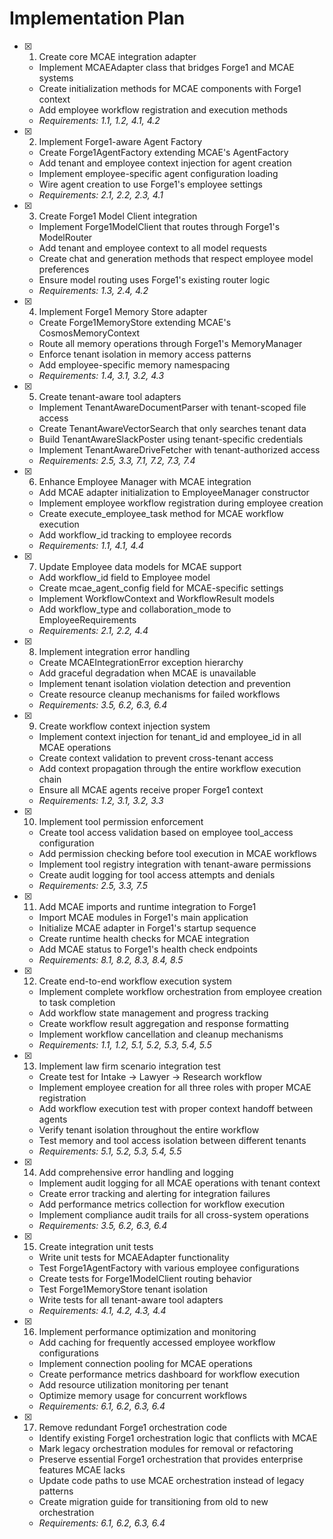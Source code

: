 # Implementation Plan

- [x] 1. Create core MCAE integration adapter
  - Implement MCAEAdapter class that bridges Forge1 and MCAE systems
  - Create initialization methods for MCAE components with Forge1 context
  - Add employee workflow registration and execution methods
  - _Requirements: 1.1, 1.2, 4.1, 4.2_

- [x] 2. Implement Forge1-aware Agent Factory
  - Create Forge1AgentFactory extending MCAE's AgentFactory
  - Add tenant and employee context injection for agent creation
  - Implement employee-specific agent configuration loading
  - Wire agent creation to use Forge1's employee settings
  - _Requirements: 2.1, 2.2, 2.3, 4.1_

- [x] 3. Create Forge1 Model Client integration
  - Implement Forge1ModelClient that routes through Forge1's ModelRouter
  - Add tenant and employee context to all model requests
  - Create chat and generation methods that respect employee model preferences
  - Ensure model routing uses Forge1's existing router logic
  - _Requirements: 1.3, 2.4, 4.2_

- [x] 4. Implement Forge1 Memory Store adapter
  - Create Forge1MemoryStore extending MCAE's CosmosMemoryContext
  - Route all memory operations through Forge1's MemoryManager
  - Enforce tenant isolation in memory access patterns
  - Add employee-specific memory namespacing
  - _Requirements: 1.4, 3.1, 3.2, 4.3_

- [x] 5. Create tenant-aware tool adapters
  - Implement TenantAwareDocumentParser with tenant-scoped file access
  - Create TenantAwareVectorSearch that only searches tenant data
  - Build TenantAwareSlackPoster using tenant-specific credentials
  - Implement TenantAwareDriveFetcher with tenant-authorized access
  - _Requirements: 2.5, 3.3, 7.1, 7.2, 7.3, 7.4_

- [x] 6. Enhance Employee Manager with MCAE integration
  - Add MCAE adapter initialization to EmployeeManager constructor
  - Implement employee workflow registration during employee creation
  - Create execute_employee_task method for MCAE workflow execution
  - Add workflow_id tracking to employee records
  - _Requirements: 1.1, 4.1, 4.4_

- [x] 7. Update Employee data models for MCAE support
  - Add workflow_id field to Employee model
  - Create mcae_agent_config field for MCAE-specific settings
  - Implement WorkflowContext and WorkflowResult models
  - Add workflow_type and collaboration_mode to EmployeeRequirements
  - _Requirements: 2.1, 2.2, 4.4_

- [x] 8. Implement integration error handling
  - Create MCAEIntegrationError exception hierarchy
  - Add graceful degradation when MCAE is unavailable
  - Implement tenant isolation violation detection and prevention
  - Create resource cleanup mechanisms for failed workflows
  - _Requirements: 3.5, 6.2, 6.3, 6.4_

- [x] 9. Create workflow context injection system
  - Implement context injection for tenant_id and employee_id in all MCAE operations
  - Create context validation to prevent cross-tenant access
  - Add context propagation through the entire workflow execution chain
  - Ensure all MCAE agents receive proper Forge1 context
  - _Requirements: 1.2, 3.1, 3.2, 3.3_

- [x] 10. Implement tool permission enforcement
  - Create tool access validation based on employee tool_access configuration
  - Add permission checking before tool execution in MCAE workflows
  - Implement tool registry integration with tenant-aware permissions
  - Create audit logging for tool access attempts and denials
  - _Requirements: 2.5, 3.3, 7.5_

- [x] 11. Add MCAE imports and runtime integration to Forge1
  - Import MCAE modules in Forge1's main application
  - Initialize MCAE adapter in Forge1's startup sequence
  - Create runtime health checks for MCAE integration
  - Add MCAE status to Forge1's health check endpoints
  - _Requirements: 8.1, 8.2, 8.3, 8.4, 8.5_

- [x] 12. Create end-to-end workflow execution system
  - Implement complete workflow orchestration from employee creation to task completion
  - Add workflow state management and progress tracking
  - Create workflow result aggregation and response formatting
  - Implement workflow cancellation and cleanup mechanisms
  - _Requirements: 1.1, 1.2, 5.1, 5.2, 5.3, 5.4, 5.5_

- [x] 13. Implement law firm scenario integration test
  - Create test for Intake → Lawyer → Research workflow
  - Implement employee creation for all three roles with proper MCAE registration
  - Add workflow execution test with proper context handoff between agents
  - Verify tenant isolation throughout the entire workflow
  - Test memory and tool access isolation between different tenants
  - _Requirements: 5.1, 5.2, 5.3, 5.4, 5.5_

- [x] 14. Add comprehensive error handling and logging
  - Implement audit logging for all MCAE operations with tenant context
  - Create error tracking and alerting for integration failures
  - Add performance metrics collection for workflow execution
  - Implement compliance audit trails for all cross-system operations
  - _Requirements: 3.5, 6.2, 6.3, 6.4_

- [x] 15. Create integration unit tests
  - Write unit tests for MCAEAdapter functionality
  - Test Forge1AgentFactory with various employee configurations
  - Create tests for Forge1ModelClient routing behavior
  - Test Forge1MemoryStore tenant isolation
  - Write tests for all tenant-aware tool adapters
  - _Requirements: 4.1, 4.2, 4.3, 4.4_

- [x] 16. Implement performance optimization and monitoring
  - Add caching for frequently accessed employee workflow configurations
  - Implement connection pooling for MCAE operations
  - Create performance metrics dashboard for workflow execution
  - Add resource utilization monitoring per tenant
  - Optimize memory usage for concurrent workflows
  - _Requirements: 6.1, 6.2, 6.3, 6.4_

- [x] 17. Remove redundant Forge1 orchestration code
  - Identify existing Forge1 orchestration logic that conflicts with MCAE
  - Mark legacy orchestration modules for removal or refactoring
  - Preserve essential Forge1 orchestration that provides enterprise features MCAE lacks
  - Update code paths to use MCAE orchestration instead of legacy patterns
  - Create migration guide for transitioning from old to new orchestration
  - _Requirements: 6.1, 6.2, 6.3, 6.4_